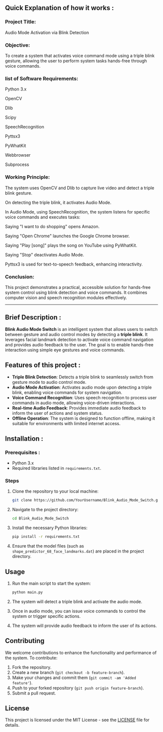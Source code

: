## Quick Explanation of how it works :
### Project Title:
Audio Mode Activation via Blink Detection

### Objective:
To create a system that activates voice command mode using a triple blink gesture, allowing the user to perform system tasks hands-free through voice commands.

### list of Software Requirements:

Python 3.x

OpenCV

Dlib

Scipy

SpeechRecognition

Pyttsx3

PyWhatKit

Webbrowser

Subprocess


### Working Principle:

The system uses OpenCV and Dlib to capture live video and detect a triple blink gesture.

On detecting the triple blink, it activates Audio Mode.

In Audio Mode, using SpeechRecognition, the system listens for specific voice commands and executes tasks:

Saying "I want to do shopping" opens Amazon.

Saying "Open Chrome" launches the Google Chrome browser.

Saying "Play [song]" plays the song on YouTube using PyWhatKit.

Saying "Stop" deactivates Audio Mode.


Pyttsx3 is used for text-to-speech feedback, enhancing interactivity.


### Conclusion:
This project demonstrates a practical, accessible solution for hands-free system control using blink detection and voice commands. It combines computer vision and speech recognition modules effectively.



-------------------------------------------------


## Brief Description :

**Blink Audio Mode Switch** is an intelligent system that allows users to switch between gesture and audio control modes by detecting a **triple blink**. It leverages facial landmark detection to activate voice command navigation and provides audio feedback to the user. The goal is to enable hands-free interaction using simple eye gestures and voice commands.

## Features of this project :

- **Triple Blink Detection**: Detects a triple blink to seamlessly switch from gesture mode to audio control mode.
- **Audio Mode Activation**: Activates audio mode upon detecting a triple blink, enabling voice commands for system navigation.
- **Voice Command Recognition**: Uses speech recognition to process user commands in audio mode, allowing voice-driven interactions.
- **Real-time Audio Feedback**: Provides immediate audio feedback to inform the user of actions and system status.
- **Offline Operation**: The system is designed to function offline, making it suitable for environments with limited internet access.

## Installation :

### Prerequisites :

- Python 3.x
- Required libraries listed in `requirements.txt`.

### Steps

1. Clone the repository to your local machine:

   ```bash
   git clone https://github.com/YourUsername/Blink_Audio_Mode_Switch.git
   ```

2. Navigate to the project directory:

   ```bash
   cd Blink_Audio_Mode_Switch
   ```

3. Install the necessary Python libraries:

   ```bash
   pip install -r requirements.txt
   ```

4. Ensure that the model files (such as `shape_predictor_68_face_landmarks.dat`) are placed in the project directory.

## Usage

1. Run the main script to start the system:

   ```bash
   python main.py
   ```

2. The system will detect a triple blink and activate the audio mode.
3. Once in audio mode, you can issue voice commands to control the system or trigger specific actions.
4. The system will provide audio feedback to inform the user of its actions.

## Contributing

We welcome contributions to enhance the functionality and performance of the system. To contribute:

1. Fork the repository.
2. Create a new branch (`git checkout -b feature-branch`).
3. Make your changes and commit them (`git commit -am 'Added feature'`).
4. Push to your forked repository (`git push origin feature-branch`).
5. Submit a pull request.

## License

This project is licensed under the MIT License - see the [LICENSE](LICENSE) file for details.



